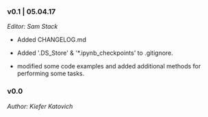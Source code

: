 ### v0.1 | 05.04.17

_Editor: Sam Stack_

- Added CHANGELOG.md 

- Added '.DS_Store' & '*.ipynb_checkpoints' to .gitignore.

- modified some code examples and added additional methods for performing some tasks.



### v0.0

_Author: Kiefer Katovich_
